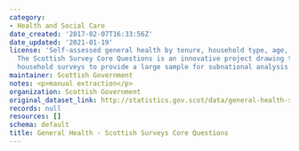 ```yaml
---
category:
- Health and Social Care
date_created: '2017-02-07T16:33:56Z'
date_updated: '2021-01-19'
license: 'Self-assessed general health by tenure, household type, age, sex and disability.
  The Scottish Survey Core Questions is an innovative project drawing together multiple
  household surveys to provide a large sample for subnational analysis. '
maintainer: Scottish Government
notes: <p>manual extraction</p>
organization: Scottish Government
original_dataset_link: http://statistics.gov.scot/data/general-health-sscq
records: null
resources: []
schema: default
title: General Health - Scottish Surveys Core Questions
---
```

